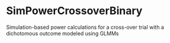 # SimPowerCrossoverBinary
Simulation-based power calculations for a cross-over trial with a dichotomous outcome modeled using GLMMs
